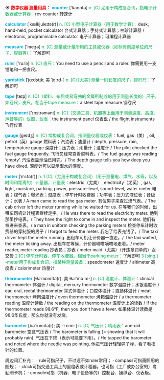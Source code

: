 ☀ <font color="red">**数学仪器 测量用具：**</font>
<font color="sky blue">**counter**</font> ['kaʊntə] 
<font color="#00b050">n. [C] 尤用于构成复合词，指电子计数器或计算器：</font>rev counter 转速计
           
<font color="sky blue">**calculator**</font> [ˈkælkjuleɪtə(r)]
<font color="#00b050">n. [C] 小型电子计算器（用于数学计算）：</font>desk, hand-held, pocket calculator 台式计算器；手持式计算器；袖珍计算器 / electronic, programmable calculator 电子计算器；可编程计算器

<font color="sky blue">**measure**</font> ['meӡə] 
<font color="#00b050">n. [C] 测量或计量所用的工具或仪器（如标有刻度单位的尺子、容器等）：</font>了解即可

<font color="sky blue">**ruler**</font> ['ru:lə] 
<font color="#00b050">n. [C] 直尺：</font>You need to use a pencil and a ruler. 你需要用一支铅笔和一把直尺。 
           
<font color="sky blue">**yardstick**</font> [ˈjɑ:dstɪk; 美 ˈjɑ:rd-]
<font color="#00b050">n. [C] [尤美] 测量一码长度的尺子，即码尺：</font>了解即可

<font color="sky blue">**tape**</font> [teɪp] 
<font color="#00b050">n. [C]（塑料、布质或易弯曲的金属所制成的用于测量长度的）尺子，如卷尺，皮尺。相当于tape measure：</font>a steel tape measure 钢卷尺

<font color="sky blue">**instrument**</font> ['ɪnstrəmənt] 
<font color="#00b050">n. [C]（交通工具、机器等上面用于测量速度、高度、声音等的）仪器，仪表：</font>the instrument panel 仪表盘 / the flight instruments 飞行仪表
           
<font color="sky blue">**gauge**</font> [geɪdʒ]
<font color="#00b050">n. [C] 常构成复合词，指测量仪器或仪表：</font>fuel, gas（美）, oil, petrol（英）gauge 燃料表；汽油表；油量计 / depth, pressure, rain, temperature gauge 深度计；压力表；雨量计；温度计 / The pilot checked the fuel gauge frequently. 飞行员经常查看燃料表。/ The fuel gauge was reading ‘empty’. 汽油表显示油已用完。/ The depth gauge tells you how deep you have dived. 深度计可以显示潜水的深度。
           
<font color="sky blue">**meter**</font> [ˈmi:tə(r)]
<font color="#00b050">n. 1 [C]（尤用于构成复合词）（用于测量电、煤气、水等，以及时间和距离的）计量器，计量表：</font>electric（尤美）, electricity（尤英）, gas, light, moisture, parking, power, pressure-level, sound-level, water meter 电表；煤气表；曝光表；湿度表；停车计时收费器；功率表；压力式液位表；音级计；水表 / A man came to read the gas meter. 有位男子来查过煤气表。/ The cab driver left the meter running while he waited for us. 在等我们的时候，出租车司机让计程表继续走字。/ He was there to read the electricity meter. 他到那里抄电表。/ They have the right to come in and inspect the meter. 他们有权进来查表。/ a man in uniform checking the parking meters 检查停车计时收费器的穿制服的男子 / I forgot to feed the meter. 我忘了给表充钱了。/ The taxi driver kept the meter running. 出租车司机让计价器一直走。/ The taxi waited, the meter ticking away. 出租车在等候，计价器嘀嗒嘀嗒地走着。/ meter reader, meter reading 抄表员；抄表 / meter maid（尤美）（开违章罚单的）女交警 <font color="#00b050">2 [C] 停车计时器、停车收费器。相当于parking meter：</font>了解即可 <font color="#00b050">3 [sing.] -meter用于构成复合词，指某种测量设备：</font>speedometer 速度计 / altimeter 高度表 / calorimeter 热量计
           
<font color="sky blue">**thermometer**</font> [θəˈmɒmɪtə(r); 美 θərˈmɑ:m-]
<font color="#00b050">n. [C] 温度计、体温计：</font>clinical thermometer 体温计 / digital, mercury thermometer 数字温度计；水银温度计 / ear, oral, rectal thermometer 耳式体温计；口腔体温计；直肠体温计 / meat thermometer 烤肉温度计 / oven thermometer 烤箱温度计 / a thermometer reading 温度计读数 / the reading on the thermometer 温度计上的读数 / If the thermometer reads 98.6°F, then you don't have a fever. 如果体温计读数是98.6华氏度，那么你就没有发烧。
           
<font color="sky blue">**barometer**</font> [bəˈrɒmɪtə(r); 美 -ˈrɑ:m-]
<font color="#00b050">n. [C] 气压计；晴雨表：</font>aneroid barometer 空盒气压表 / The barometer is falling (= showing that it will probably rain). 气压在下降（表示可能要下雨）。/ He tapped the barometer and noted where the needle was pointing. 他把气压计轻轻弹了弹，看了看指针的位置。

周边词汇补充：
· rule可指尺子，不过远不如ruler常用；
· compass可指画圆用的圆规；
· clock可指交通工具上的里程表或计程器，也可指（工厂或办公室的）考勤刷卡机；
· console可指（机器、电子设备等的）控制台、操纵台、仪表板。
